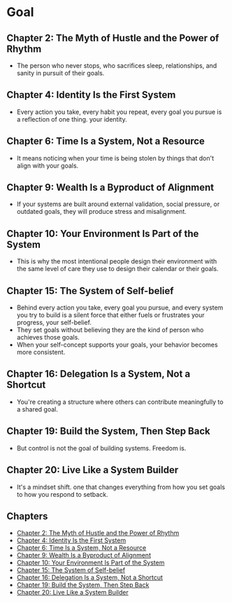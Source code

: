 # Goal

## Chapter 2: The Myth of Hustle and the Power of Rhythm
- The person who never stops, who sacrifices sleep, relationships, and sanity in pursuit of their goals.

## Chapter 4: Identity Is the First System
- Every action you take, every habit you repeat, every goal you pursue is a reflection of one thing. your identity.

## Chapter 6: Time Is a System, Not a Resource
- It means noticing when your time is being stolen by things that don't align with your goals.

## Chapter 9: Wealth Is a Byproduct of Alignment
- If your systems are built around external validation, social pressure, or outdated goals, they will produce stress and misalignment.

## Chapter 10: Your Environment Is Part of the System
- This is why the most intentional people design their environment with the same level of care they use to design their calendar or their goals.

## Chapter 15: The System of Self-belief
- Behind every action you take, every goal you pursue, and every system you try to build is a silent force that either fuels or frustrates your progress, your self-belief.
- They set goals without believing they are the kind of person who achieves those goals.
- When your self-concept supports your goals, your behavior becomes more consistent.

## Chapter 16: Delegation Is a System, Not a Shortcut
- You're creating a structure where others can contribute meaningfully to a shared goal.

## Chapter 19: Build the System, Then Step Back
- But control is not the goal of building systems. Freedom is.

## Chapter 20: Live Like a System Builder
- It's a mindset shift. one that changes everything from how you set goals to how you respond to setback.

## Chapters
- [Chapter 2: The Myth of Hustle and the Power of Rhythm](docs/chapters/02/chapter.md)
- [Chapter 4: Identity Is the First System](docs/chapters/04/chapter.md)
- [Chapter 6: Time Is a System, Not a Resource](docs/chapters/06/chapter.md)
- [Chapter 9: Wealth Is a Byproduct of Alignment](docs/chapters/09/chapter.md)
- [Chapter 10: Your Environment Is Part of the System](docs/chapters/10/chapter.md)
- [Chapter 15: The System of Self-belief](docs/chapters/15/chapter.md)
- [Chapter 16: Delegation Is a System, Not a Shortcut](docs/chapters/16/chapter.md)
- [Chapter 19: Build the System, Then Step Back](docs/chapters/19/chapter.md)
- [Chapter 20: Live Like a System Builder](docs/chapters/20/chapter.md)
